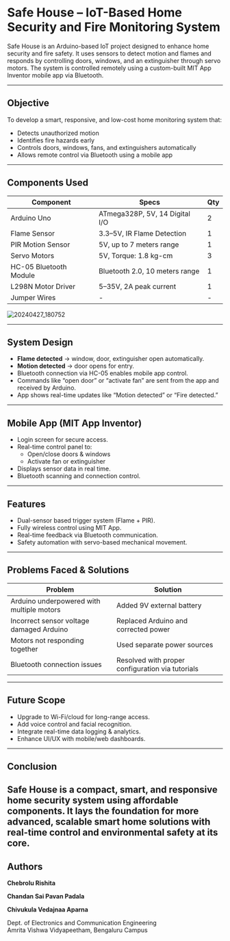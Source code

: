 # Safe House – IoT-Based Home Security and Fire Monitoring System

Safe House is an Arduino-based IoT project designed to enhance home security and fire safety. It uses sensors to detect motion and flames and responds by controlling doors, windows, and an extinguisher through servo motors. The system is controlled remotely using a custom-built MIT App Inventor mobile app via Bluetooth.

---

## Objective

To develop a smart, responsive, and low-cost home monitoring system that:
- Detects unauthorized motion
- Identifies fire hazards early
- Controls doors, windows, fans, and extinguishers automatically
- Allows remote control via Bluetooth using a mobile app

---

## Components Used

| Component              | Specs                                     | Qty |
|------------------------|-------------------------------------------|-----|
| Arduino Uno            | ATmega328P, 5V, 14 Digital I/O            |  2  |
| Flame Sensor           | 3.3–5V, IR Flame Detection                |  1  |
| PIR Motion Sensor      | 5V, up to 7 meters range                  |  1  |
| Servo Motors           | 5V, Torque: 1.8 kg-cm                     |  3  |
| HC-05 Bluetooth Module | Bluetooth 2.0, 10 meters range            |  1  |
| L298N Motor Driver     | 5–35V, 2A peak current                    |  1  |
| Jumper Wires           | -                                         |  -  |

![20240427_180752](https://github.com/user-attachments/assets/ed0ab535-5fbd-4fd5-82ec-f913b5754c27)

---

## System Design

- **Flame detected** → window, door, extinguisher open automatically.
- **Motion detected** → door opens for entry.
- Bluetooth connection via HC-05 enables mobile app control.
- Commands like “open door” or “activate fan” are sent from the app and received by Arduino.
- App shows real-time updates like “Motion detected” or “Fire detected.”

---

## Mobile App (MIT App Inventor)

- Login screen for secure access.
- Real-time control panel to:
  - Open/close doors & windows
  - Activate fan or extinguisher
- Displays sensor data in real time.
- Bluetooth scanning and connection control.

---

## Features

- Dual-sensor based trigger system (Flame + PIR).
- Fully wireless control using MIT App.
- Real-time feedback via Bluetooth communication.
- Safety automation with servo-based mechanical movement.

---

## Problems Faced & Solutions

| Problem | Solution |
|--------|----------|
| Arduino underpowered with multiple motors | Added 9V external battery |
| Incorrect sensor voltage damaged Arduino | Replaced Arduino and corrected power |
| Motors not responding together | Used separate power sources |
| Bluetooth connection issues | Resolved with proper configuration via tutorials |

---

## Future Scope

- Upgrade to Wi-Fi/cloud for long-range access.
- Add voice control and facial recognition.
- Integrate real-time data logging & analytics.
- Enhance UI/UX with mobile/web dashboards.

---

## Conclusion

Safe House is a compact, smart, and responsive home security system using affordable components. It lays the foundation for more advanced, scalable smart home solutions with real-time control and environmental safety at its core.
---

## Authors
**Chebrolu Rishita**  

**Chandan Sai Pavan Padala**

**Chivukula Vedajnaa Aparna**

Dept. of Electronics and Communication Engineering  
Amrita Vishwa Vidyapeetham, Bengaluru Campus
